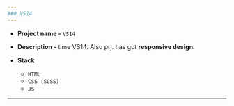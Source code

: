 ```yaml
---
### VS14
---
```



+ **Project name -** `VS14`

+ **Description -** time VS14. Also prj. has got **responsive design**.


+ **Stack**
   - `HTML`
   - `CSS (SCSS)`
   - `JS`

---
